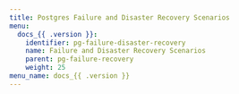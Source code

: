 ```yaml
---
title: Postgres Failure and Disaster Recovery Scenarios
menu:
  docs_{{ .version }}:
    identifier: pg-failure-disaster-recovery
    name: Failure and Disaster Recovery Scenarios
    parent: pg-failure-recovery
    weight: 25
menu_name: docs_{{ .version }}
---
```

